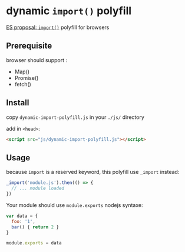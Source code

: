 # dynamic `import()` polyfill

[ES proposal: `import()`](https://github.com/tc39/proposal-dynamic-import) polyfill for browsers

## Prerequisite

browser should support :

* Map()
* Promise()
* fetch()

## Install

copy `dynamic-import-polyfill.js` in your `./js/` directory

add in `<head>`:

```html
<script src="js/dynamic-import-polyfill.js"></script>
```

## Usage

because `import` is a reserved keyword, this polyfill use `_import` instead:

```javascript
_import('module.js').then(() => {
  // ... module loaded
})
```

Your module should use `module.exports` nodejs syntaxe:

```javascript
var data = {
  foo: '1',
  bar() { return 2 }
}

module.exports = data
```
